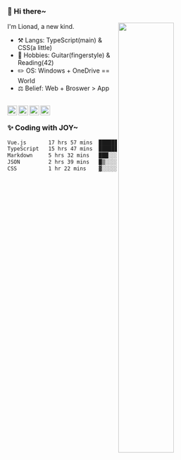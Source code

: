 ### 👋 Hi there~

[<img align="right" width="50%" src="https://github-readme-stats.vercel.app/api?username=Lionad-Morotar&show_icons=true">](https://metrics.lecoq.io/Lionad-Morotar?template=classic)

I'm Lionad, a new kind.

- ⚒️ Langs: TypeScript(main) & CSS(a little)
- 🎨 Hobbies: Guitar(fingerstyle) & Reading(42)
- ✏️ OS: Windows + OneDrive == World
- ⚖️ Belief: Web + Broswer > App

<br />

<a href="https://www.lionad.art">
  <img align="left" alt="lionad-art" width="22px" src="https://cdn.jsdelivr.net/npm/simple-icons@3.1.0/icons/wordpress.svg" />
</a>
<a href="#1806234223">
  <img align="left" alt="1806234223" width="22px" src="https://cdn.jsdelivr.net/npm/simple-icons@3.1.0/icons/tencentqq.svg" />
</a>
<a href="https://www.zhihu.com/people/Lionad">
  <img align="left" alt="132yse" width="22px" src="https://cdn.jsdelivr.net/npm/simple-icons@3.1.0/icons/zhihu.svg" />
</a>
<a href="https://github.com/Lionad-Morotar">
  <img align="left" alt="yisar" width="22px" src="https://cdn.jsdelivr.net/npm/simple-icons@3.1.0/icons/github.svg" />
</a>

<br />

### ✨ Coding with JOY~

<!--START_SECTION:waka-->

```txt
Vue.js       17 hrs 57 mins  █████████▓░░░░░░░░░░░░░░░   38.76 %
TypeScript   15 hrs 47 mins  ████████▓░░░░░░░░░░░░░░░░   34.06 %
Markdown     5 hrs 32 mins   ███░░░░░░░░░░░░░░░░░░░░░░   11.97 %
JSON         2 hrs 39 mins   █▒░░░░░░░░░░░░░░░░░░░░░░░   05.75 %
CSS          1 hr 22 mins    ▓░░░░░░░░░░░░░░░░░░░░░░░░   02.96 %
```

<!--END_SECTION:waka-->
